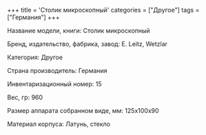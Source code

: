 +++
title = 'Столик микроскопный'
categories = ["Другое"]
tags = ["Германия"]
+++

Название модели, книги: Столик микроскопный

Бренд, издательство, фабрика, завод: E. Leitz, Wetzlar

Категория: Другое

Страна производитель: Германия

Инвентаризационный номер: 15

Вес, гр: 960

Размер аппарата  собранном виде, мм: 125х100х90

Материал корпуса: Латунь, стекло

